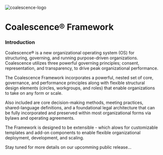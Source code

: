 ![coalescence-logo](https://cloud.githubusercontent.com/assets/634825/16939114/49f61bf0-4d33-11e6-8c84-33ef9e499c13.png)
# Coalescence® Framework

### Introduction
Coalescence® is a new organizational operating system (OS) for structuring, governing, and running purpose-driven organizations. Coalescence utilizes three powerful governing principles; consent, representation, and transparency, to drive peak organizational performance.

The Coalescence Framework incorporates a powerful, nested set of core, governance, and performance principles along with flexible structural design elements (circles, workgroups, and roles) that enable organizations to take on any form or scale.

Also included are core decision-making methods, meeting practices, shared-language definitions, and a foundational legal architecture that can be fully incorporated and preserved within most organizational forms via bylaws and operating agreements.

The Framework is designed to be extensible - which alows for customizable templates and add-on components to enable flexible organizational deployment, development, and scaling.

Stay tuned for more details on our upcomming public release...
